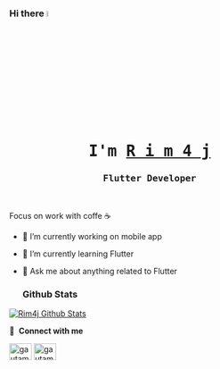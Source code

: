 ### Hi there <a href="https://www.gautamkrishnar.com/"><img src="https://media.giphy.com/media/hvRJCLFzcasrR4ia7z/giphy.gif" width="5%"></a>

 <p align="center"><h1 align="center"><samp> I'm <a href="#"> R i m 4 j </a> </samp></h1></p>
<p align="center"><h3 align="center"><samp>Flutter Developer</samp></h3></p>
<br>
<div>


Focus on work with coffe ☕️

- 🔭 I’m currently working on mobile app
- 🌱 I’m currently learning Flutter
- 💬 Ask me about anything related to Flutter



  ### Github Stats

[![Rim4j Github Stats](https://github-readme-stats.vercel.app/api?username=rim4j&theme=dracula&show_icons=true)](https://github.com/rim4j)

🔗 &nbsp;**Connect with me**
<p align="left">
<a href="https://linkedin.com/in/amir-jalali-a37892206" target="blank"><img align="center" src="https://raw.githubusercontent.com/rahuldkjain/github-profile-readme-generator/master/src/images/icons/Social/linked-in-alt.svg" alt="gautamkrishnar" height="30" width="40" /></a>
<a href="https://instagram.com/amiir_jalali" target="blank"><img align="center" src="https://raw.githubusercontent.com/rahuldkjain/github-profile-readme-generator/master/src/images/icons/Social/instagram.svg" alt="gautamkrishnar" height="30" width="40" /></a>






 

